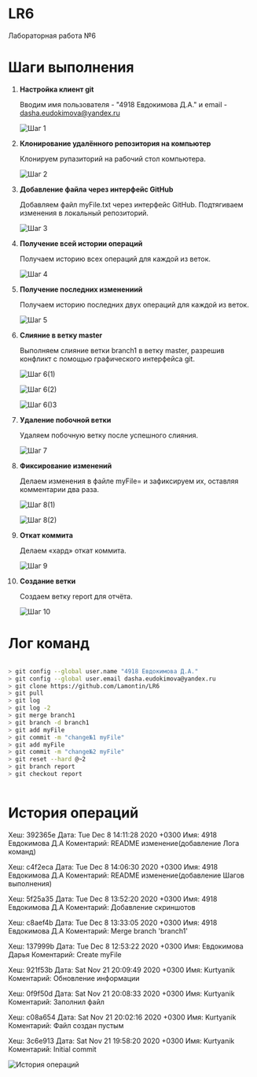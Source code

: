 # LR6 #
Лабораторная работа №6

# Шаги выполнения #

1.	**Настройка клиент git**

	Вводим имя пользователя - "4918 Евдокимова Д.А." и email - dasha.eudokimova@yandex.ru
	
    ![Шаг 1](screenshots/screenshot1.png)

2.	**Клонирование удалённого репозитория на компьютер**

	Клонируем рупазиторий на рабочий стол компьютера.
	
    ![Шаг 2](screenshots/screenshot2.png)
    
3.	**Добавление файла через интерфейс GitHub**

	Добавляем файл myFile.txt через интерфейс GitHub. Подтягиваем изменения в локальный репозиторий.
	
    ![Шаг 3](screenshots/screenshot3.png)

4.	**Получение всей истории операций**

	 Получаем историю всех операций для каждой из веток.
	 
    ![Шаг 4](screenshots/screenshot4.png)

5.	**Получение последних изменениий**

	Получаем историю последних двух операций для каждой из веток.
	
    ![Шаг 5](screenshots/screenshot5.png)

6.	**Слияние в ветку master**

	Выполняем слияние ветки branch1 в ветку master, разрешив конфликт c помощью графического интерфейса git.
	
    ![Шаг 6(1)](screenshots/screenshot6.png) 
    
    ![Шаг 6(2)](screenshots/screenshot7.png)
    
    ![Шаг 6()3](screenshots/screenshot8.png)  

7.	**Удаление побочной ветки**

	Удаляем побочную ветку после успешного слияния.
	
    ![Шаг 7](screenshots/screenshot9.png)  

8.	**Фиксирование изменений**

	Делаем изменения в файле myFile= и зафиксируем их, оставляя комментарии два раза.
	
    ![Шаг 8(1)](screenshots/screenshot10.png)
    
    ![Шаг 8(2)](screenshots/screenshot11.png)
    
9.	**Откат коммита**

	Делаем «хард» откат коммита.
	
    ![Шаг 9](screenshots/screenshot12.png) 

10.	**Создание ветки**

    Создаем ветку report для отчёта.
    
    ![Шаг 10](screenshots/screenshot13.png) 

# Лог команд  #

```sh

> git config --global user.name "4918 Евдокимова Д.А."
> git config --global user.email dasha.eudokimova@yandex.ru
> git clone https://github.com/Lamontin/LR6
> git pull      				
> git log    					 
> git log -2 					
> git merge branch1				
> git branch -d branch1 		       
> git add myFile  	                       
> git commit -m "change№1 myFile"   
> git add myFile                        
> git commit -m "change№2 myFile"   
> git reset --hard @~2			     
> git branch report 			       
> git checkout report
  
```
# История операций #

Хеш: 392365e Дата: Tue Dec 8 14:11:28 2020 +0300 Имя: 4918 Евдокимова Д.А Коментарий: README изменение(добавление Лога команд)

Хеш: c4f2eca Дата: Tue Dec 8 14:06:30 2020 +0300 Имя: 4918 Евдокимова Д.А Коментарий: README изменение(добавление Шагов выполнения)

Хеш: 5f25a35 Дата: Tue Dec 8 13:52:20 2020 +0300 Имя: 4918 Евдокимова Д.А Коментарий: Добавление скриншотов

Хеш: c8aef4b Дата: Tue Dec 8 13:33:05 2020 +0300 Имя: 4918 Евдокимова Д.А Коментарий: Merge branch 'branch1'

Хеш: 137999b Дата: Tue Dec 8 12:53:22 2020 +0300 Имя: Евдокимова Дарья Коментарий: Create myFile

Хеш: 921f53b Дата: Sat Nov 21 20:09:49 2020 +0300 Имя: Kurtyanik Коментарий: Обновление информации

Хеш: 0f9f50d Дата: Sat Nov 21 20:08:33 2020 +0300 Имя: Kurtyanik Коментарий: Заполнил файл

Хеш: c08a654 Дата: Sat Nov 21 20:02:16 2020 +0300 Имя: Kurtyanik Коментарий: Файл создан пустым

Хеш: 3c6e913 Дата: Sat Nov 21 19:58:20 2020 +0300 Имя: Kurtyanik Коментарий: Initial commit


![История операций](screenshots/screenshot14.png)
